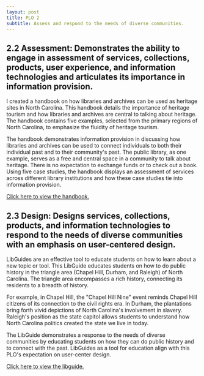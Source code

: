 ```yaml
---
layout: post
title: PLO 2
subtitle: Assess and respond to the needs of diverse communities.
---
```


## 2.2 Assessment: Demonstrates the ability to engage in assessment of services, collections, products, user experience, and information technologies and articulates its importance in information provision.

I created a handbook on how libraries and archives can be used as heritage sites in North Carolina. This handbook details the importance of heritage tourism and how libraries and archives are central to talking about heritage. The handbook contains five examples, selected from the primary regions of North Carolina, to emphasize the fluidity of heritage tourism.

The handbook demonstrates information provision in discussing how libraries and archives can be used to connect individuals to both their individual past and to their community's past. The public library, as one example, serves as a free and central space in a community to talk about heritage. There is no expectation to exchange funds or to check out a book. Using five case studies, the handbook displays an assessment of services across different library institutions and how these case studies tie into information provision.

[Click here to view the handbook.]({{dunefskychadwick.github.io}}/assets/pdfs/assessment.pdf)  


## 2.3 Design: Designs services, collections, products, and information technologies to respond to the needs of diverse communities with an emphasis on user-centered design.

LibGuides are an effective tool to educate students on how to learn about a new topic or tool. This LibGuide educates students on how to do public history in the triangle area (Chapel Hill, Durham, and Raleigh) of North Carolina. The triangle area encompasses a rich history, connecting its residents to a breadth of history.

For example, in Chapel Hill, the "Chapel Hill Nine" event reminds Chapel Hill citizens of its connection to the civil rights era. In Durham, the plantations bring forth vivid depictions of North Carolina's involvement in slavery. Raleigh's position as the state capitol allows students to understand how North Carolina politics created the state we live in today.

The LibGuide demonstrates a response to the needs of diverse communities by educating students on how they can do public history and to connect with the past. LibGuides as a tool for education align with this PLO's expectation on user-center design. 

[Click here to view the libguide.]({{dunefskychadwick.github.io}}/assets/libguides/design.html)  
